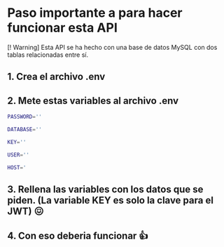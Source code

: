 # Paso importante a para hacer funcionar esta API

[! Warning]
Esta API se ha hecho con una base de datos MySQL con dos tablas relacionadas entre sí.



## 1. Crea el archivo .env

## 2. Mete estas variables al archivo .env


```bash
PASSWORD=''

DATABASE=''

KEY=''

USER=''

HOST='
```

## 3. Rellena las variables con los datos que se piden. (La variable KEY es solo la clave para el JWT) 😖

## 4. Con eso deberia funcionar 👍

